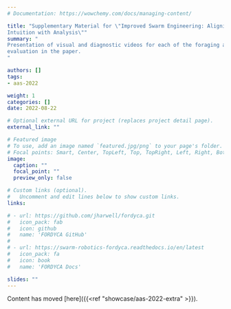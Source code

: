 ```yaml
---
# Documentation: https://wowchemy.com/docs/managing-content/

title: "Supplementary Material for \"Improved Swarm Engineering: Aligning
Intuition with Analysis\""
summary: "
Presentation of visual and diagnostic videos for each of the foraging algorithms
evaluation in the paper.
"

authors: []
tags:
- aas-2022

weight: 1
categories: []
date: 2022-08-22

# Optional external URL for project (replaces project detail page).
external_link: ""

# Featured image
# To use, add an image named `featured.jpg/png` to your page's folder.
# Focal points: Smart, Center, TopLeft, Top, TopRight, Left, Right, BottomLeft, Bottom, BottomRight.
image:
  caption: ""
  focal_point: ""
  preview_only: false

# Custom links (optional).
#   Uncomment and edit lines below to show custom links.
links:

# - url: https://github.com/jharwell/fordyca.git
#   icon_pack: fab
#   icon: github
#   name: 'FORDYCA GitHub'
#
# - url: https://swarm-robotics-fordyca.readthedocs.io/en/latest
#   icon_pack: fa
#   icon: book
#   name: 'FORDYCA Docs'

slides: ""
---
```


Content has moved [here]({{<ref "showcase/aas-2022-extra" >}}).
